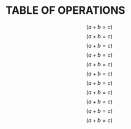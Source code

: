 # TABLE OF OPERATIONS

$$ ( a+b=c ) $$
$$ ( a+b=c ) $$
$$ ( a+b=c ) $$
$$ ( a+b=c ) $$
$$ ( a+b=c ) $$
$$ ( a+b=c ) $$
$$ ( a+b=c ) $$
$$ ( a+b=c ) $$
$$ ( a+b=c ) $$
$$ ( a+b=c ) $$
$$ ( a+b=c ) $$


